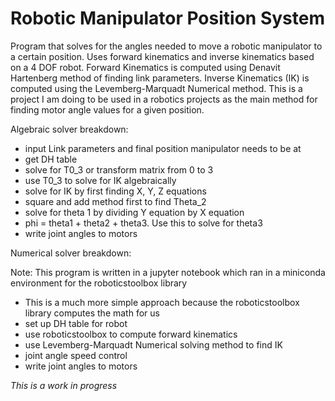 # Robotic Manipulator Position System
Program that solves for the angles needed to move a robotic manipulator to a certain position. Uses forward kinematics and inverse kinematics based on a 4 DOF robot. Forward Kinematics is computed using Denavit Hartenberg method of finding link parameters. Inverse Kinematics (IK) is computed using the Levemberg-Marquadt Numerical method. This is a project I am doing to be used in a robotics projects as the main method for finding motor angle values for a given position.

Algebraic solver breakdown:

- input Link parameters and final position manipulator needs to be at
- get DH table
- solve for T0_3 or transform matrix from 0 to 3
- use T0_3 to solve for IK algebraically
- solve for IK by first finding X, Y, Z equations
- square and add method first to find Theta_2
- solve for theta 1 by dividing Y equation by X equation
- phi = theta1 + theta2 + theta3. Use this to solve for theta3
- write joint angles to motors

Numerical solver breakdown:

Note: This program is written in a jupyter notebook which ran in a miniconda environment for the roboticstoolbox library
- This is a much more simple approach because the roboticstoolbox library computes the math for us
- set up DH table for robot
- use roboticstoolbox to compute forward kinematics
- use Levemberg-Marquadt Numerical solving method to find IK
- joint angle speed control
- write joint angles to motors

*This is a work in progress*

